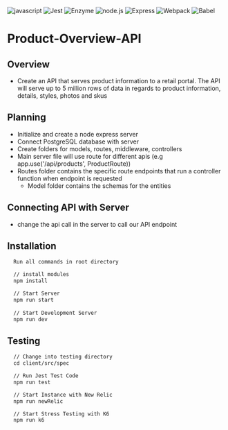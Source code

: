 ![javascript](https://img.shields.io/badge/JavaScript-20232A?style=for-the-badge&logo=javascript&logoColor=F7DF1E)
![Jest](https://img.shields.io/badge/-Jest-20232A?style=for-the-badge&logo=jest&logoColor=red)
![Enzyme](https://img.shields.io/badge/-Enzyme-20232A?style=for-the-badge&logo=testingLibrary&logoColor=red)
![node.js](https://img.shields.io/badge/Node.js-20232A?style=for-the-badge&logo=nodedotjs&logoColor=green)
![Express](https://img.shields.io/badge/-Express-20232A?style=for-the-badge&logo=express&logoColor=yellow)
![Webpack](https://img.shields.io/badge/-webpack-20232A?style=for-the-badge&logo=webpack&logoColor=blueviolet)
![Babel](https://img.shields.io/badge/-Babel-20232A?style=for-the-badge&logo=babel&logoColor=yellow)

# Product-Overview-API
## Overview
- Create an API that serves product information to a retail portal. The API will serve up to 5 million rows of data in regards to product information, details, styles, photos and skus

## Planning
-  Initialize and create a node express server
-  Connect PostgreSQL database with server
-  Create folders for models, routes, middleware, controllers
-  Main server file will use route for different apis (e.g app.use('/api/products', ProductRoute))
  - Routes folder contains the specific route endpoints that run a controller function when endpoint is requested
    - Model folder contains the schemas for the entities

## Connecting API with Server
- change the api call in the server to call our API endpoint

## Installation 

```html
  Run all commands in root directory

  // install modules
  npm install

  // Start Server
  npm run start
  
  // Start Development Server
  npm run dev
```

## Testing
```html
  // Change into testing directory
  cd client/src/spec 

  // Run Jest Test Code
  npm run test

  // Start Instance with New Relic
  npm run newRelic

  // Start Stress Testing with K6
  npm run k6
```
